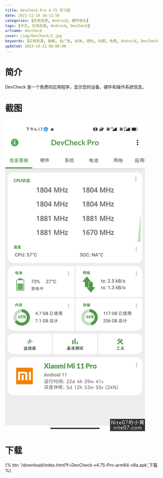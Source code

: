 ```yaml
---
title: DevCheck Pro 4.75 学习版
date: 2021-11-19 16:11:56
categories: [实用资源, Android, 硬件相关]
tags: [中文, 实用资源, Android, DevCheck]
urlname: devcheck
cover: /img/DevCheck/1.jpg
keywords: [实用资源, 破解, 去广告, 纯净, 绿色, 白嫖, 免费, Android, DevCheck]
updated: 2023-10-22 06:00:00
---
```


# 简介

DevCheck 是一个免费的应用程序，显示您的设备，硬件和操作系统信息。

# 截图

![](/img/DevCheck/2.jpg)

# 下载

{% btn '/download/index.html?f=DevCheck-v4.75-Pro-arm64-v8a.apk',下载 %}
